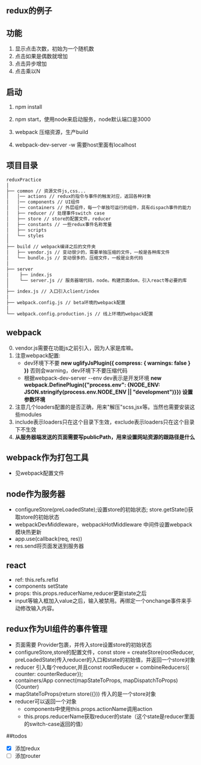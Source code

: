 ## redux的例子

## 功能

1. 显示点击次数，初始为一个随机数
2. 点击如果是偶数就增加
3. 点击异步增加
4. 点击乘以N

## 启动

1. npm install
2. npm start，使用node来启动服务，node默认端口是3000

3. webpack 压缩资源，生产build
2. webpack-dev-server -w 需要host里面有localhost

## 项目目录

````bash
reduxPractice
│
├── common // 资源文件js,css...
│   │── actions // redux的指令与事件的触发对应，返回各种对象
│   │── components // UI组件
│   │── containers // 外层组件，每一个单独可运行的组件，具有dispach事件的能力
│   ├── reducer // 处理事件switch case
│   ├── store // store的配置文件，reducer
│   ├── constants // 一些redux事件名称常量
│   ├── scripts 
│   └── styles
│
├── build // webpack编译之后的文件夹
│   ├── vendor.js // 变动很少的，需要单独压缩的文件，一般是各种库文件
│   └── bundle.js // 变动很多的，压缩文件，一般是业务代码
│
├── server
│    ├── index.js
│    └── server.js // 服务器端代码，node。构建页面dom，引入react等必要的库
│
├── index.js // 入口引入client/index
│
├── webpack.config.js // beta环境的webpack配置
│
└── webpack.config.production.js // 线上环境的webpack配置
````

## webpack

0. vendor.js需要在功能js之前引入，因为人家是库嘛。
1. 注意webpack配置: 
    * dev环境下不要 **new uglifyJsPlugin({ compress: { warnings: false } })** 否则会warning，dev环境下不要压缩代码
    * 根据webpack-dev-server --env dev表示是开发环境 **new webpack.DefinePlugin({"process.env": {NODE_ENV: JSON.stringify(process.env.NODE_ENV || "development")}})  设置参数环境**
2. 注意几个loaders配置的是否正确，用来"解压"scss,jsx等。当然也需要安装这些modules
3. include表示loaders只在这个目录下生效，exclude表示loaders只在这个目录下不生效
4. **从服务器端发送的页面需要写publicPath，用来设置网站资源的跟路径是什么**

## webpack作为打包工具

- 见webpack配置文件

## node作为服务器

- configureStore(preLoadedState);设置store的初始状态; store.getState()获取store的初始状态
- webpackDevMiddleware，webpackHotMiddleware 中间件设置webpack模块热更新
- app.use(callback(req, res))
- res.send将页面发送到服务器

## react

- ref: this.refs.refId
- components setState
- props: this.props.reducerName,reducer更新state之后
- input等输入框加入value之后，输入被禁用。再绑定一个onchange事件来手动修改输入内容。


## redux作为UI组件的事件管理

* 页面需要 <Provider store={store}><App/></Provider> Provider包裹，并传入store设置store的初始状态
* configureStore,store的配置文件，const store = createStore(rootReducer, preLoadedState)传入reducer的入口和state的初始值，并返回一个store对象
* reducer 引入每个reducer,并且const rootReducer = combineReducers({ counter: counterReducer});
* containers/App connect(mapStateToProps, mapDispatchToProps)(Counter)
* mapStateToProps(return store({})) 传入的是一个store对象
* reducer可以返回一个对象
    * components中使用this.props.actionName调用action
    * this.props.reducerName获取reducer的state（这个state是reducer里面的switch-case返回的值）

##todos

- [x] 添加redux
- [ ] 添加router
